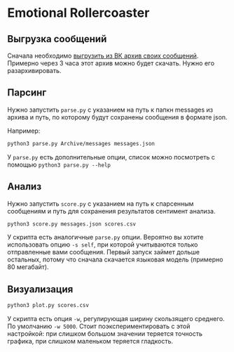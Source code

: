 # Emotional Rollercoaster
## Выгрузка сообщений
Сначала необходимо [выгрузить из ВК архив своих сообщений](https://vk.com/data_protection?section=rules&scroll_to_archive=1). Примерно через 3 часа этот архив можно будет скачать. Нужно его разархивировать.

## Парсинг
Нужно запустить `parse.py` с указанием на путь к папкн messages из архива и путь, по которому будут сохранены сообщения в формате json.

 Например:
```bash
python3 parse.py Archive/messages messages.json
```

У `parse.py` есть дополнительные опции, список можно посмотреть с помощью `python3 parse.py --help`

## Анализ
Нужно запустить `score.py` с указанием на путь к спарсенным сообщениям и путь для сохранения результатов сентимент анализа.
```bash
python3 score.py messages.json scores.csv
```
У скрипта есть аналогичные `parse.py` опции. Вероятно вы хотите использовать опцию `-s self`, при которой учитываются только отправленные вами сообщения.
Первый запуск займет дольше остальных, потому что сначала скачается языковая модель (примерно 80 мегабайт).

## Визуализация
```bash
python3 plot.py scores.csv
```
У скрипта есть опция `-w`, регулирующая ширину скользящего среднего. По умолчанию `-w 5000`. Стоит поэкспериментировать с этой настройкой: при слишком большом значении теряется точность графика, при слишком маленьком теряется гладкость.
